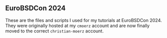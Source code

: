 ## EuroBSDCon 2024

These are the files and scripts I used for my tutorials at EuroBSDCon 2024.
They were originally hosted at my `cmoerz` account and are now finally
moved to the correct `christian-moerz` account.

